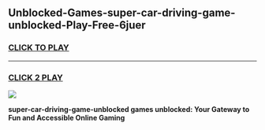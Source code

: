 
## Unblocked-Games-super-car-driving-game-unblocked-Play-Free-6juer
<h3>
<a href="https://premium76.site?title=super-car-driving-game-unblocked&ref=20A">CLICK TO PLAY</a></h3>
<hr>

<h3>
<a href="https://premium76.site?title=super-car-driving-game-unblocked&ref=20A">CLICK 2 PLAY</a>
  
</h3>

<a href="https://premium76.site?title=super-car-driving-game-unblocked&ref=20A"><img src="https://clearcache.store/games.png"></a>


**super-car-driving-game-unblocked games unblocked: Your Gateway to Fun and Accessible Online Gaming**
